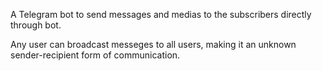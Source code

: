 
A Telegram bot to send messages and medias to the subscribers directly through bot.

Any user can broadcast messeges to all users, making it an unknown sender-recipient form of communication.

